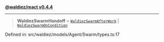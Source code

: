 [**@waldiez/react v0.4.4**](../../README.md)

***

> **WaldiezSwarmHandoff** = [`WaldiezSwarmAfterWork`](../classes/WaldiezSwarmAfterWork.md) \| [`WaldiezSwarmOnCondition`](../classes/WaldiezSwarmOnCondition.md)

Defined in: src/waldiez/models/Agent/Swarm/types.ts:17
